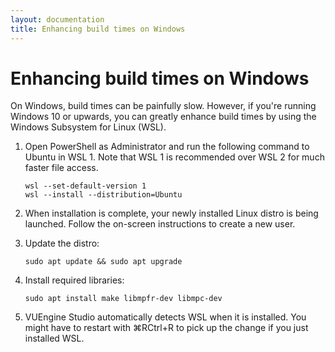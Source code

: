 ```yaml
---
layout: documentation
title: Enhancing build times on Windows
---
```


# Enhancing build times on Windows

On Windows, build times can be painfully slow. However, if you're running Windows 10 or upwards, you can greatly enhance build times by using the Windows Subsystem for Linux (WSL).

1.  Open PowerShell as Administrator and run the following command to Ubuntu in WSL 1. Note that WSL 1 is recommended over WSL 2 for much faster file access.

        wsl --set-default-version 1
        wsl --install --distribution=Ubuntu

2.  When installation is complete, your newly installed Linux distro is being launched. Follow the on-screen instructions to create a new user.

3.  Update the distro:

        sudo apt update && sudo apt upgrade

4.  Install required libraries:

        sudo apt install make libmpfr-dev libmpc-dev

5.  VUEngine Studio automatically detects WSL when it is installed. You might have to restart with <span class="keys target-os-osx">⌘R</span><span class="keys target-os-not-osx">Ctrl+R</span> to pick up the change if you just installed WSL.
